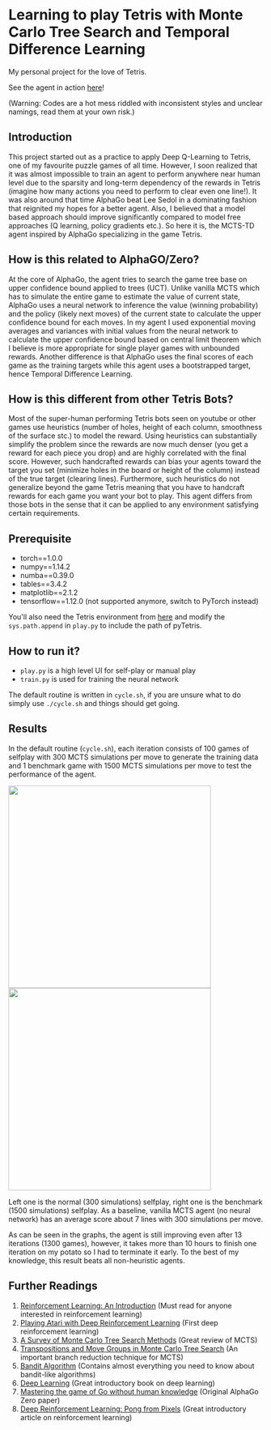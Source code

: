 # Learning to play Tetris with Monte Carlo Tree Search and Temporal Difference Learning

My personal project for the love of Tetris.

See the agent in action [here](https://www.youtube.com/watch?v=EALo2GfZuYU)!

(Warning: Codes are a hot mess riddled with inconsistent styles and unclear namings, read them at your own risk.)

## Introduction

This project started out as a practice to apply Deep Q-Learning to Tetris, one of my favourite puzzle games of all time. 
However, I soon realized that it was almost impossible to train an agent to perform anywhere near human level 
due to the sparsity and long-term dependency of the rewards in Tetris (imagine how many actions you need to perform to clear even one 
line!). It was also around that time AlphaGo beat Lee Sedol in a dominating fashion that reignited my hopes for a better agent. Also,
I believed that a model based approach should improve significantly compared to model free approaches (Q learning, policy gradients etc.). So here it is, the MCTS-TD agent inspired by AlphaGo specializing in the game Tetris.

## How is this related to AlphaGO/Zero?
At the core of AlphaGo, the agent tries to search the game tree base on upper confidence bound applied to trees (UCT). Unlike vanilla MCTS which has to simulate the entire game to estimate the value of current state, AlphaGo uses a neural network to inference the value (winning probability) and the policy (likely next moves) of the current state to calculate the upper confidence bound for each moves. In my agent I used exponential moving averages and variances with initial values from the neural network to calculate the upper confidence bound based on central limit theorem which I believe is more appropriate for single player games with unbounded rewards. Another difference is that AlphaGo uses the final scores of each game as the training targets while this agent uses a bootstrapped target, hence Temporal Difference Learning.

## How is this different from other Tetris Bots?
Most of the super-human performing Tetris bots seen on youtube or other games use heuristics (number of holes, height of each column, smoothness of the surface stc.) to model the reward. Using heuristics can substantially simplify the problem since the rewards are now much denser (you get a reward for each piece you drop) and are highly correlated with the final score. However, such handcrafted rewards can bias your agents toward the target you set (minimize holes in the board or height of the column) instead of the true target (clearing lines). Furthermore, such heuristics do not generalize beyond the game Tetris meaning that you have to handcraft rewards for each game you want your bot to play. This agent differs from those bots in the sense that it can be applied to any environment satisfying certain requirements.

## Prerequisite

* torch==1.0.0 
* numpy==1.14.2
* numba==0.39.0
* tables==3.4.2
* matplotlib==2.1.2
* tensorflow==1.12.0 (not supported anymore, switch to PyTorch instead)

You'll also need the Tetris environment from [here](https://github.com/hrpan/pyTetris)
and modify the `sys.path.append` in `play.py` to include the path of pyTetris.

## How to run it?

* `play.py` is a high level UI for self-play or manual play
* `train.py` is used for training the neural network

The default routine is written in `cycle.sh`, if you are unsure what to do simply use `./cycle.sh` and things should get going.



## Results
In the default routine (`cycle.sh`), each iteration consists of 100 games of selfplay with 300 MCTS simulations per move to generate the 
training data and 1 benchmark game with 1500 MCTS simulations per move to test the performance of the agent.

<img src="https://ucdcc7f4a7f73e5822a1f83f242d.dl.dropboxusercontent.com/cd/0/inline/AYHYe1W2D1LOPooO48szN5ij1D9C7PiwbgnvopzAVrLGp0NuUXZa3lFMbTseIlu-PEuxGIqXeLWzik3iaQ4bHgAIhH9SqjKk-L19OPalAQr876rLwGAFpdcFBKsqAUP0jEdumpDqmLbUqdGE--MWVEC9vEcangSnebMUf0rhmJwiJYKWwgeJv3xyXT9AJyNt9nE/file" width="400"/> <img src="https://ucc3d299ec4c1971c52783ec5207.dl.dropboxusercontent.com/cd/0/inline/AYEUvzSUDjucHSWBkSzOWEzbDxMUtuPYQi23jdeBxIp92Y-eEkF_woq7LP2l8Z-SW2nSzTDNygETCb-Fp3d6k54TuR9uObOfov609bLHMRq7in3Kk7tEW22Gs3qTXmlbi9XfxCRvC_JJo8vDzmfovlt0ihyIUfCvLrrDsDB3gSOkvFlhfzTG-Bs2Y_kHDvksNuY/file" width="400"/> 

Left one is the normal (300 simulations) selfplay, right one is the benchmark (1500 simulations) selfplay. As a baseline, vanilla MCTS agent (no neural network) has an average score about 7 lines with 300 simulations per move.

As can be seen in the graphs, the agent is still improving even after 13 iterations (1300 games), however, it takes more than 10 hours to finish one iteration on my potato so I had to terminate it early. To the best of my knowledge, this result beats all non-heuristic agents.


## Further Readings
1. [Reinforcement Learning: An Introduction](https://mitpress.mit.edu/books/reinforcement-learning-second-edition) (Must read for anyone interested in reinforcement learning)
2. [Playing Atari with Deep Reinforcement Learning](https://arxiv.org/abs/1312.5602) (First deep reinforcement learning)
3. [A Survey of Monte Carlo Tree Search Methods](https://ieeexplore.ieee.org/document/6145622) (Great review of MCTS)
4. [Transpositions and Move Groups in Monte Carlo Tree Search](https://ieeexplore.ieee.org/document/5035667) (An important branch reduction technique for MCTS)
5. [Bandit Algorithm](http://banditalgs.com/) (Contains almost everything you need to know about bandit-like algorithms)
6. [Deep Learning](https://www.deeplearningbook.org/) (Great introductory book on deep learning)
7. [Mastering the game of Go without human knowledge](https://www.nature.com/articles/nature24270) (Original AlphaGo Zero paper)
8. [Deep Reinforcement Learning: Pong from Pixels](http://karpathy.github.io/2016/05/31/rl/) (Great introductory article on reinforcement learning)
